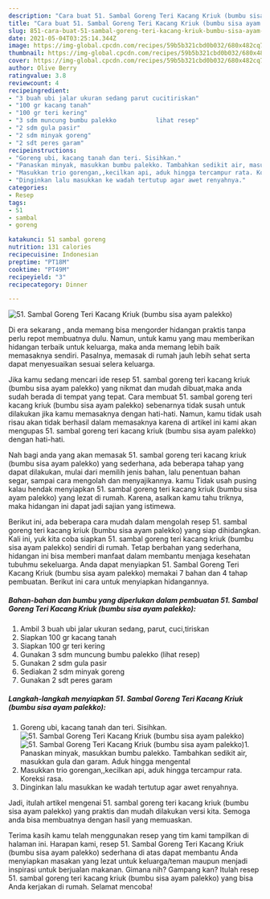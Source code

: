 ```yaml
---
description: "Cara buat 51. Sambal Goreng Teri Kacang Kriuk (bumbu sisa ayam palekko) yang enak dan Mudah Dibuat"
title: "Cara buat 51. Sambal Goreng Teri Kacang Kriuk (bumbu sisa ayam palekko) yang enak dan Mudah Dibuat"
slug: 851-cara-buat-51-sambal-goreng-teri-kacang-kriuk-bumbu-sisa-ayam-palekko-yang-enak-dan-mudah-dibuat
date: 2021-05-04T03:25:14.344Z
image: https://img-global.cpcdn.com/recipes/59b5b321cbd0b032/680x482cq70/51-sambal-goreng-teri-kacang-kriuk-bumbu-sisa-ayam-palekko-foto-resep-utama.jpg
thumbnail: https://img-global.cpcdn.com/recipes/59b5b321cbd0b032/680x482cq70/51-sambal-goreng-teri-kacang-kriuk-bumbu-sisa-ayam-palekko-foto-resep-utama.jpg
cover: https://img-global.cpcdn.com/recipes/59b5b321cbd0b032/680x482cq70/51-sambal-goreng-teri-kacang-kriuk-bumbu-sisa-ayam-palekko-foto-resep-utama.jpg
author: Olive Berry
ratingvalue: 3.8
reviewcount: 4
recipeingredient:
- "3 buah ubi jalar ukuran sedang parut cucitiriskan"
- "100 gr kacang tanah"
- "100 gr teri kering"
- "3 sdm muncung bumbu palekko           lihat resep"
- "2 sdm gula pasir"
- "2 sdm minyak goreng"
- "2 sdt peres garam"
recipeinstructions:
- "Goreng ubi, kacang tanah dan teri. Sisihkan."
- "Panaskan minyak, masukkan bumbu palekko. Tambahkan sedikit air, masukkan gula dan garam. Aduk hingga mengental"
- "Masukkan trio gorengan,,kecilkan api, aduk hingga tercampur rata. Koreksi rasa."
- "Dinginkan lalu masukkan ke wadah tertutup agar awet renyahnya."
categories:
- Resep
tags:
- 51
- sambal
- goreng

katakunci: 51 sambal goreng 
nutrition: 131 calories
recipecuisine: Indonesian
preptime: "PT18M"
cooktime: "PT49M"
recipeyield: "3"
recipecategory: Dinner

---
```



![51. Sambal Goreng Teri Kacang Kriuk (bumbu sisa ayam palekko)](https://img-global.cpcdn.com/recipes/59b5b321cbd0b032/680x482cq70/51-sambal-goreng-teri-kacang-kriuk-bumbu-sisa-ayam-palekko-foto-resep-utama.jpg)

Di era  sekarang , anda memang bisa mengorder hidangan praktis tanpa perlu repot membuatnya dulu. Namun, untuk kamu yang mau memberikan hidangan terbaik untuk keluarga, maka anda memang lebih baik memasaknya sendiri. Pasalnya, memasak di rumah jauh lebih sehat serta dapat menyesuaikan sesuai selera keluarga.

Jika kamu sedang mencari ide resep 51. sambal goreng teri kacang kriuk (bumbu sisa ayam palekko) yang nikmat dan mudah dibuat,maka anda sudah berada di tempat yang tepat. Cara membuat 51. sambal goreng teri kacang kriuk (bumbu sisa ayam palekko)  sebenarnya tidak susah untuk dilakukan jika kamu memasaknya dengan hati-hati. Namun, kamu tidak usah risau akan tidak berhasil dalam memasaknya 
karena di artikel ini kami akan mengupas 51. sambal goreng teri kacang kriuk (bumbu sisa ayam palekko) dengan hati-hati.  



Nah bagi anda yang akan memasak 51. sambal goreng teri kacang kriuk (bumbu sisa ayam palekko) yang sederhana, ada beberapa tahap yang dapat dilakukan, mulai dari memilih jenis bahan, lalu penentuan bahan segar, sampai cara mengolah dan menyajikannya. kamu Tidak usah pusing kalau hendak menyiapkan 51. sambal goreng teri kacang kriuk (bumbu sisa ayam palekko) yang lezat di rumah. Karena, asalkan kamu  tahu triknya, maka hidangan ini dapat jadi sajian yang istimewa.

Berikut ini, ada beberapa cara mudah dalam mengolah resep 51. sambal goreng teri kacang kriuk (bumbu sisa ayam palekko) yang siap dihidangkan. Kali ini, yuk kita coba siapkan 51. sambal goreng teri kacang kriuk (bumbu sisa ayam palekko) sendiri di rumah. Tetap berbahan yang sederhana, hidangan ini bisa memberi manfaat dalam membantu menjaga kesehatan tubuhmu sekeluarga. Anda dapat menyiapkan 51. Sambal Goreng Teri Kacang Kriuk (bumbu sisa ayam palekko) memakai 7 bahan dan 4 tahap pembuatan. Berikut ini cara untuk menyiapkan hidangannya.

<!--inarticleads1-->

##### Bahan-bahan dan bumbu yang diperlukan dalam pembuatan 51. Sambal Goreng Teri Kacang Kriuk (bumbu sisa ayam palekko):

1. Ambil 3 buah ubi jalar ukuran sedang, parut, cuci,tiriskan
1. Siapkan 100 gr kacang tanah
1. Siapkan 100 gr teri kering
1. Gunakan 3 sdm muncung bumbu palekko           (lihat resep)
1. Gunakan 2 sdm gula pasir
1. Sediakan 2 sdm minyak goreng
1. Gunakan 2 sdt peres garam




<!--inarticleads2-->

##### Langkah-langkah menyiapkan 51. Sambal Goreng Teri Kacang Kriuk (bumbu sisa ayam palekko):

1. Goreng ubi, kacang tanah dan teri. Sisihkan.
<img src="https://img-global.cpcdn.com/steps/cf5edbbc2d7281c3/160x128cq70/51-sambal-goreng-teri-kacang-kriuk-bumbu-sisa-ayam-palekko-langkah-memasak-1-foto.jpg" alt="51. Sambal Goreng Teri Kacang Kriuk (bumbu sisa ayam palekko)"><img src="https://img-global.cpcdn.com/steps/4e068075f49c5476/160x128cq70/51-sambal-goreng-teri-kacang-kriuk-bumbu-sisa-ayam-palekko-langkah-memasak-1-foto.jpg" alt="51. Sambal Goreng Teri Kacang Kriuk (bumbu sisa ayam palekko)">1. Panaskan minyak, masukkan bumbu palekko. Tambahkan sedikit air, masukkan gula dan garam. Aduk hingga mengental
1. Masukkan trio gorengan,,kecilkan api, aduk hingga tercampur rata. Koreksi rasa.
1. Dinginkan lalu masukkan ke wadah tertutup agar awet renyahnya.




Jadi, itulah artikel mengenai  51. sambal goreng teri kacang kriuk (bumbu sisa ayam palekko)  yang praktis dan mudah dilakukan versi kita. Semoga anda bisa membuatnya dengan hasil yang memuaskan. 

Terima kasih kamu telah menggunakan resep yang tim kami tampilkan di halaman ini. Harapan kami, resep  51. Sambal Goreng Teri Kacang Kriuk (bumbu sisa ayam palekko) sederhana di atas dapat membantu Anda menyiapkan masakan yang lezat untuk keluarga/teman maupun menjadi inspirasi untuk berjualan makanan. Gimana nih? Gampang kan? Itulah resep 51. sambal goreng teri kacang kriuk (bumbu sisa ayam palekko) yang bisa Anda kerjakan di rumah. Selamat mencoba!

